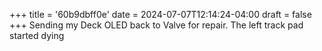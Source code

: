 +++
title = '60b9dbff0e'
date = 2024-07-07T12:14:24-04:00
draft = false
+++
Sending my Deck OLED back to Valve for repair. The left track pad started dying